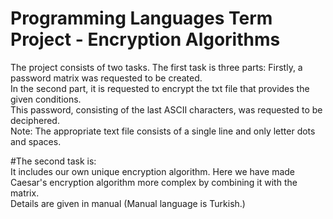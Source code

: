 # Programming Languages Term Project - Encryption Algorithms
The project consists of two tasks.
The first task is three parts:
Firstly, a password matrix was requested to be created.  
In the second part, it is requested to encrypt the txt file that provides the given conditions.  
This password, consisting of the last ASCII characters, was requested to be deciphered.  
Note: The appropriate text file consists of a single line and only letter dots and spaces.  
  
#The second task is:  
It includes our own unique encryption algorithm. Here we have made Caesar's encryption algorithm more complex by combining it with the matrix.  
Details are given in manual (Manual language is Turkish.)  


